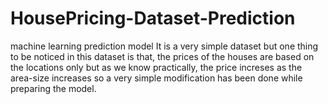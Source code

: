 # HousePricing-Dataset-Prediction
machine learning prediction model
It is a very simple dataset but one thing to be noticed in this dataset is that,
the prices of the houses are based on the locations only but as we know practically,
the price increses as the area-size increases so a very simple modification has been done while preparing the model.
